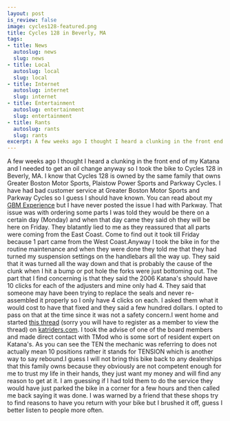 ```yaml
--- 
layout: post
is_review: false
image: cycles128-featured.png
title: Cycles 128 in Beverly, MA
tags: 
- title: News
  autoslug: news
  slug: news
- title: Local
  autoslug: local
  slug: local
- title: Internet
  autoslug: internet
  slug: internet
- title: Entertainment
  autoslug: entertainment
  slug: entertainment
- title: Rants
  autoslug: rants
  slug: rants
excerpt: A few weeks ago I thought I heard a clunking in the front end of my Katana and I needed to get an oil change anyway so I took the bike to Cycles 128 in Beverly, MA.  I know that Cycles 128 is owned by the same family that owns Greater Boston Motor Sports, Plaistow Power Sports and Parkway Cycles.
---
```

A few weeks ago I thought I heard a clunking in the front end of my Katana and I needed to get an oil change anyway so I took the bike to Cycles 128 in Beverly, MA.  I know that Cycles 128 is owned by the same family that owns Greater Boston Motor Sports, Plaistow Power Sports and Parkway Cycles. I have had bad customer service at Greater Boston Motor Sports and Parkway Cycles so I guess I should have known.  You can read about my [GBM Experience](http://www.josephcrawford.com/2010/07/12/riding-gear-service/) but I have never posted the issue I had with Parkway.  <!--more-->That issue was with ordering some parts I was told they would be there on a certain day (Monday) and when that day came they said oh they will be here on Friday.  They blatantly lied to me as they reassured that all parts were coming from the East Coast.  Come to find out it took till Friday because 1 part came from the West Coast.Anyway I took the bike in for the routine maintenance and when they were done they told me that they had turned my suspension settings on the handlebars all the way up.  They said that it was turned all the way down and that is probably the cause of the clunk when I hit a bump or pot hole the forks were just bottoming out.  The part that I find concerning is that they said the 2006 Katana's should have 10 clicks for each of the adjusters and mine only had 4.  They said that someone may have been trying to replace the seals and never re-assembled it properly so I only have 4 clicks on each.  I asked them what it would cost to have that fixed and they said a few hundred dollars.  I opted to pass on that at the time since it was not a safety concern.I went home and started [this thread](http://katriders.com/vb/showthread.php?t=113659) (sorry you will have to register as a member to view the thread) on [katriders.com](http://katriders.com/).  I took the advise of one of the board members and made direct contact with TMod who is some sort of resident expert on Katana's.  As you can see the TEN the mechanic was referring to does not actually mean 10 positions rather it stands for TENSION which is another way to say rebound.I guess I will not bring this bike back to any dealerships that this family owns because they obviously are not competent enough for me to trust my life in their hands, they just want my money and will find any reason to get at it.  I am guessing if I had told them to do the service they would have just parked the bike in a corner for a few hours and then called me back saying it was done.  I was warned by a friend that these shops try to find reasons to have you return with your bike but I brushed it off, guess I better listen to people more often.
